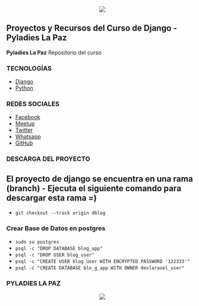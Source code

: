 <p align="center"><img src="https://goo.gl/bDc3Sk"></p>

## Proyectos y Recursos del Curso de Django - Pyladies La Paz

**Pyladies La Paz** Repositorio del curso 

### TECNOLOGÍAS

  * [Django](https://www.djangoproject.com/)
  * [Python](https://www.djangoproject.com/)
  

### REDES SOCIALES

  * [Facebook](https://www.facebook.com/pyladieslapaz/)
  * [Meetup](https://goo.gl/mpjoCc)
  * [Twitter](https://twitter.com/PyLadiesLaPaz)
  * [Whatsapp](https://chat.whatsapp.com/LVF59C0Qndi8LGE9gpVIZL)
  * [GitHub](https://github.com/pythonlp)

### DESCARGA DEL PROYECTO
## El proyecto de django se encuentra en una rama (branch) - Ejecuta el siguiente comando para descargar esta rama =)

  - `git checkout --track origin dblog`
    
### Crear Base de Datos en postgres

  - `sudo su postgres`
  - `psql -c "DROP DATABASE blog_app"`
  - `psql -c "DROP USER blog_user"`
  - `psql -c "CREATE USER blog_user WITH ENCRYPTED PASSWORD '122333'"`
  - `psql -c "CREATE DATABASE blo_g_app WITH OWNER devlaravel_user"`


### PYLADIES LA PAZ

<p align="center"><img src="https://goo.gl/1BNGyE"></p>